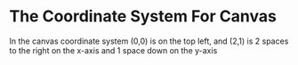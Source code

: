 # The Coordinate System For Canvas

In the canvas coordinate system (0,0) is on the top left, and (2,1) is 2 spaces to the right on the x-axis and 1 space down on the y-axis
